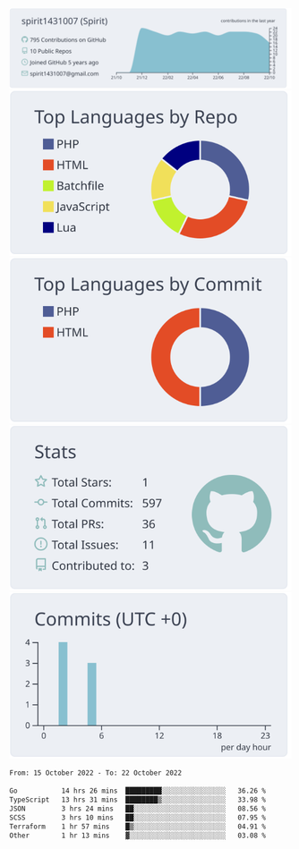 [![](https://raw.githubusercontent.com/spirit1431007/spirit1431007/master/profile-summary-card-output/nord_bright/0-profile-details.svg)](https://git.io/spiritx)
[![](https://raw.githubusercontent.com/spirit1431007/spirit1431007/master/profile-summary-card-output/nord_bright/1-repos-per-language.svg)](https://git.io/spiritx) [![](https://raw.githubusercontent.com/spirit1431007/spirit1431007/master/profile-summary-card-output/nord_bright/2-most-commit-language.svg)](https://git.io/spiritx)
[![](https://raw.githubusercontent.com/spirit1431007/spirit1431007/master/profile-summary-card-output/nord_bright/3-stats.svg)](https://git.io/spiritx) [![](https://raw.githubusercontent.com/spirit1431007/spirit1431007/master/profile-summary-card-output/nord_bright/4-productive-time.svg)](https://git.io/spiritx)

<!--START_SECTION:waka-->

```text
From: 15 October 2022 - To: 22 October 2022

Go           14 hrs 26 mins  █████████░░░░░░░░░░░░░░░░   36.26 %
TypeScript   13 hrs 31 mins  ████████▒░░░░░░░░░░░░░░░░   33.98 %
JSON         3 hrs 24 mins   ██░░░░░░░░░░░░░░░░░░░░░░░   08.56 %
SCSS         3 hrs 10 mins   ██░░░░░░░░░░░░░░░░░░░░░░░   07.95 %
Terraform    1 hr 57 mins    █▒░░░░░░░░░░░░░░░░░░░░░░░   04.91 %
Other        1 hr 13 mins    ▓░░░░░░░░░░░░░░░░░░░░░░░░   03.08 %
```

<!--END_SECTION:waka-->
